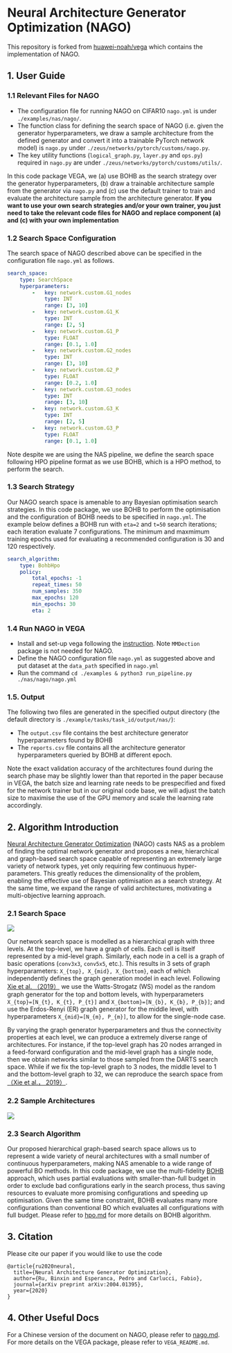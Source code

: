 # Neural Architecture Generator Optimization (NAGO)

This repository is forked from [huawei-noah/vega](https://github.com/huawei-noah/vega) which contains the implementation of NAGO.

## 1. User Guide

### 1.1 Relevant Files for NAGO
- The configuration file for running NAGO on CIFAR10 `nago.yml` is under `./examples/nas/nago/`.
- The function class for defining the search space of NAGO (i.e. given the generator hyperparameters, we draw a sample architecture from the defined generator and convert it into a trainable PyTorch network model) is `nago.py` under `./zeus/networks/pytorch/customs/nago.py`.
- The key utility functions (`logical_graph.py`, `layer.py` and `ops.py`) required in `nago.py` are under `./zeus/networks/pytorch/customs/utils/`.

In this code package VEGA, we (a) use BOHB as the search strategy over the generator hyperparameters, (b) draw a trainable architecture sample from the generator via `nago.py` and (c) use the default trainer to train and evaluate the architecture sample from the architecture generator. **If you want to use your own search strategies and/or your own trainer, you just need to take the relevant code files for NAGO and replace component (a) and (c) with your own implementation**

### 1.2 Search Space Configuration

The search space of NAGO described above can be specified in the configuration file `nago.yml` as follows.

```yaml
search_space:
    type: SearchSpace
    hyperparameters:
        -   key: network.custom.G1_nodes
            type: INT
            range: [3, 10]
        -   key: network.custom.G1_K
            type: INT
            range: [2, 5]
        -   key: network.custom.G1_P
            type: FLOAT
            range: [0.1, 1.0]
        -   key: network.custom.G2_nodes
            type: INT
            range: [3, 10]
        -   key: network.custom.G2_P
            type: FLOAT
            range: [0.2, 1.0]
        -   key: network.custom.G3_nodes
            type: INT
            range: [3, 10]
        -   key: network.custom.G3_K
            type: INT
            range: [2, 5]
        -   key: network.custom.G3_P
            type: FLOAT
            range: [0.1, 1.0]
```

Note despite we are using the NAS pipeline, we define the search space following HPO pipeline format as we use BOHB, which is a HPO method, to perform the search.

### 1.3 Search Strategy

Our NAGO search space is amenable to any Bayesian optimisation search strategies. In this code package, we use BOHB to perform the optimisation and the configuration of BOHB needs to be specified in `nago.yml`. The example below defines a BOHB run with `eta=2` and `t=50` search iterations; each iteration evaluate 7 configurations. The minimum and maxmimum training epochs used for evaluating a recommended configuration is 30 and 120 respectively.  

```yaml
search_algorithm:
    type: BohbHpo
    policy:
        total_epochs: -1
        repeat_times: 50
        num_samples: 350
        max_epochs: 120
        min_epochs: 30
        eta: 2
```

### 1.4 Run NAGO in VEGA

- Install and set-up vega following the [instruction](https://github.com/huawei-noah/vega/blob/master/docs/en/user/install.md). Note `MMDection` package is not needed for NAGO.
- Define the NAGO configuration file `nago.yml` as suggested above and put dataset at the `data_path` specified in `nago.yml`
- Run the command `cd ./examples & python3 run_pipeline.py ./nas/nago/nago.yml`

### 1.5. Output

The following two files are generated in the specified output directory (the default directory is `./example/tasks/task_id/output/nas/`):

- The `output.csv` file contains the best architecture generator hyperparameters found by BOHB
- The `reports.csv` file contains all the architecture generator hyperparameters queried by BOHB at different epoch.

Note the exact validation accuracy of the architectures found during the search phase may be slightly lower than that reported in the paper because in VEGA, the batch size and learning rate needs to be prespecified and fixed for the network trainer but in our original code base, we will adjust the batch size to maximise the use of the GPU memory and scale the learning rate accordingly.  

## 2. Algorithm Introduction

[Neural Architecture Generator Optimization](https://arxiv.org/abs/2004.01395) (NAGO) casts NAS as a problem of finding the optimal network generator and proposes a new, hierarchical and graph-based search space capable of representing an extremely large variety of network types, yet only requiring few continuous hyper-parameters. This greatly reduces the dimensionality of the problem, enabling the effective use of Bayesian optimisation as a search strategy. At the same time, we expand the range of valid architectures, motivating a multi-objective learning approach.

### 2.1 Search Space

![](./docs/en/algorithms/images/nago_WiringNAS.png)

Our network search space is modelled as a hierarchical graph with three levels. At the top-level, we have a graph of cells. Each cell is itself represented by a mid-level graph. Similarly, each node in a cell is a graph of basic operations (`conv3x3`, `conv5x5`, etc.). This results in 3 sets of graph hyperparameters:
`X_{top}, X_{mid}, X_{bottom}`, each of which independently defines the graph generation model in each level.
Following [Xie et al. （2019）](https://arxiv.org/abs/1904.01569) we use the Watts-Strogatz (WS) model as the random graph generator for the top and bottom levels, with hyperparameters `X_{top}=[N_{t}, K_{t}, P_{t}]` and  `X_{bottom}=[N_{b}, K_{b}, P_{b}]`; and use the Erdos-Renyi (ER) graph generator for the middle level, with hyperparameters `X_{mid}=[N_{m}, P_{m}]`, to allow for the single-node case.

By varying the graph generator hyperparameters and thus the connectivity properties at each level, we can produce a extremely diverse range of architectures. For instance, if the top-level graph has 20 nodes arranged in a feed-forward configuration and the mid-level graph has a single node, then we obtain networks similar to those sampled from the DARTS search space. While if we fix the top-level graph to 3 nodes, the middle level to 1 and the bottom-level graph to 32, we can reproduce the search space from [（Xie et al.， 2019）](https://arxiv.org/abs/1904.01569).

### 2.2 Sample Architectures

![](./docs/en/algorithms/images/nago_arch_samples.png)

### 2.3 Search Algorithm

Our proposed hierarchical graph-based search space allows us to represent a wide variety of neural architectures with a small number of continuous hyperparameters, making NAS amenable to a wide range of powerful BO methods. In this code package, we use the multi-fidelity [BOHB](https://arxiv.org/abs/1807.01774) approach, which uses partial evaluations with smaller-than-full budget in order to exclude bad configurations early in the search process, thus saving resources to evaluate more promising configurations and speeding up optimisation.
 Given the same time constraint, BOHB evaluates many more configurations than conventional BO which evaluates all configurations with full budget. Please refer to [hpo.md](./docs/en/algorithms/hpo.md) for more details on BOHB algorithm.

## 3. Citation
Please cite our paper if you would like to use the code

```
@article{ru2020neural,
  title={Neural Architecture Generator Optimization},
  author={Ru, Binxin and Esperanca, Pedro and Carlucci, Fabio},
  journal={arXiv preprint arXiv:2004.01395},
  year={2020}
}
```

## 4. Other Useful Docs
 For a Chinese version of the document on NAGO, please refer to [nago.md](./docs/cn/algorithms/nago.md). For more details on the VEGA package, please refer to `VEGA_README.md`. 


